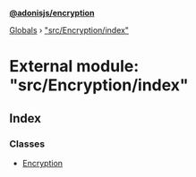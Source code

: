 **[@adonisjs/encryption](../README.md)**

[Globals](../globals.md) › ["src/Encryption/index"](_src_encryption_index_.md)

# External module: "src/Encryption/index"

## Index

### Classes

* [Encryption](../classes/_src_encryption_index_.encryption.md)